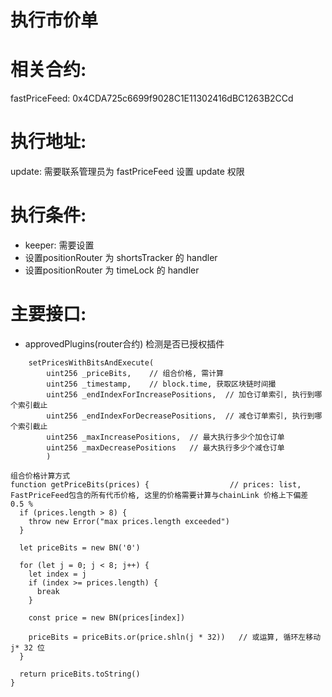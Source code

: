 # 执行市价单
# 相关合约: 
fastPriceFeed: 0x4CDA725c6699f9028C1E11302416dBC1263B2CCd

# 执行地址:
update: 需要联系管理员为 fastPriceFeed 设置 update 权限

# 执行条件:
- keeper: 需要设置
- 设置positionRouter 为 shortsTracker 的 handler
- 设置positionRouter 为 timeLock 的 handler

# 主要接口:
  - approvedPlugins(router合约)  检测是否已授权插件
```
    setPricesWithBitsAndExecute(
        uint256 _priceBits,    // 组合价格, 需计算
        uint256 _timestamp,    // block.time, 获取区块链时间撮
        uint256 _endIndexForIncreasePositions,  // 加仓订单索引, 执行到哪个索引截止
        uint256 _endIndexForDecreasePositions,  // 减仓订单索引, 执行到哪个索引截止
        uint256 _maxIncreasePositions,  // 最大执行多少个加仓订单
        uint256 _maxDecreasePositions   // 最大执行多少个减仓订单
        )
```


```
组合价格计算方式
function getPriceBits(prices) {                  // prices: list, FastPriceFeed包含的所有代币价格, 这里的价格需要计算与chainLink 价格上下偏差 0.5 %
  if (prices.length > 8) {                  
    throw new Error("max prices.length exceeded")
  }

  let priceBits = new BN('0')

  for (let j = 0; j < 8; j++) {          
    let index = j
    if (index >= prices.length) {
      break
    }

    const price = new BN(prices[index])

    priceBits = priceBits.or(price.shln(j * 32))   // 或运算, 循环左移动 j* 32 位
  }

  return priceBits.toString()
}
```